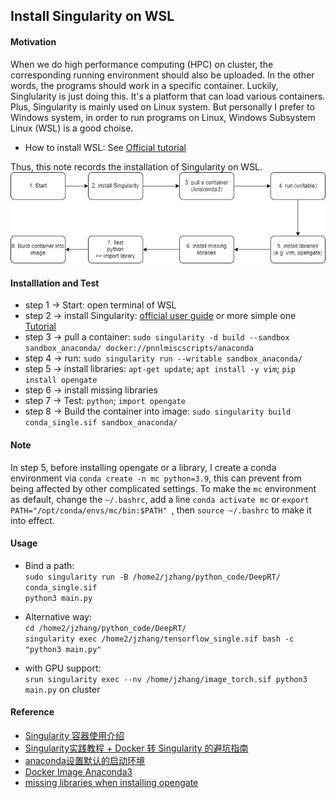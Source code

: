 ## Install Singularity on WSL


#### Motivation
When we do high performance computing (HPC) on cluster, the corresponding running environment should also be uploaded. In the other words, the programs should work in a specific container.
Luckily, Singlularity is just doing this. It's a platform that can load various containers. 
Plus, Singularity is mainly used on Linux system. But personally I prefer to Windows system, in order to run programs on Linux, Windows Subsystem Linux (WSL) is a good choise.

* How to install WSL: See [Official tutorial](https://learn.microsoft.com/en-us/windows/wsl/install#Overview) 

Thus, this note records the installation of Singularity on WSL.
![flowchart](https://github.com/jizhang02/Figure-Factory/blob/becd08a8af7027a7f77a6cbcce654f6f810972f3/Fig_CS/Figure-Factory-install%20singularity.drawio.png)
#### Installlation and Test
* step 1 -> Start: open terminal of WSL
* step 2 -> install Singularity: [official user guide](https://docs.sylabs.io/guides/latest/user-guide/quick_start.html) or more simple one [Tutorial](https://singularity-tutorial.github.io/01-installation/)
* step 3 -> pull a container: `sudo singularity -d build --sandbox sandbox_anaconda/ docker://pnnlmiscscripts/anaconda`  
* step 4 -> run: `sudo singularity run --writable sandbox_anaconda/`
* step 5 -> install libraries: `apt-get update`; `apt install -y vim`; `pip install opengate`
* step 6 -> install missing libraries
* step 7 -> Test: `python`; `import opengate`
* step 8 -> Build the container into image: `sudo singularity build conda_single.sif sandbox_anaconda/`

#### Note
In step 5, before installing opengate or a library, I create a conda environment via `conda create -n mc python=3.9`, this can prevent from being affected by other complicated settings. To make the `mc` environment as default, change the `~/.bashrc`, add a line `conda activate mc` or `export PATH="/opt/conda/envs/mc/bin:$PATH" `, then `source ~/.bashrc` to make it into effect.
#### Usage
* Bind a path:    
`sudo singularity run -B /home2/jzhang/python_code/DeepRT/ conda_single.sif`     
`python3 main.py`

* Alternative way:    
`cd /home2/jzhang/python_code/DeepRT/`    
`singularity exec /home2/jzhang/tensorflow_single.sif bash -c "python3 main.py"`

* with GPU support:    
`srun singularity exec --nv /home/jzhang/image_torch.sif python3 main.py` on cluster

#### Reference
  * [Singularity 容器使用介绍](https://www.xiexianbin.cn/hpc/singularity/index.html)
  * [Singularity实践教程 + Docker 转 Singularity 的避坑指南](https://blog.csdn.net/Tanqy1997/article/details/125304273)
  * [anaconda设置默认的启动环境](https://blog.csdn.net/weixin_40548136/article/details/106331324)
  * [Docker Image Anaconda3](https://hub.docker.com/r/continuumio/anaconda3)
  * [missing libraries when installing opengate](https://stackoverflow.com/questions/55313610/importerror-libgl-so-1-cannot-open-shared-object-file-no-such-file-or-directo)
